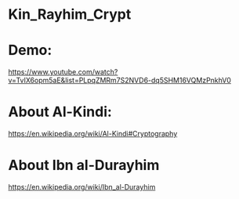 # Kin_Rayhim_Crypt


# Demo:

https://www.youtube.com/watch?v=TvIX6opm5aE&list=PLpqZMRm7S2NVD6-dq5SHM16VQMzPnkhV0

# About Al-Kindi:

https://en.wikipedia.org/wiki/Al-Kindi#Cryptography

# About Ibn al-Durayhim

https://en.wikipedia.org/wiki/Ibn_al-Durayhim